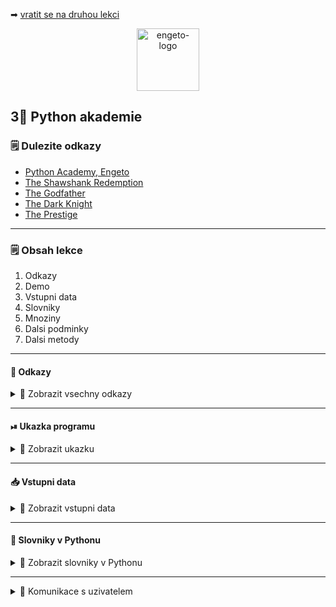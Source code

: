 ➡ [vratit se na druhou lekci](https://github.com/Bralor/python-academy/tree/lekce02)

<p align="center">
  <img alt="engeto-logo" width="100px" src="https://engeto.cz/wp-content/uploads/2019/01/engeto-square.png" />
</p>

## 3⃣ Python akademie
### 🗒 Dulezite odkazy
- [Python Academy, Engeto]()
- [The Shawshank Redemption]()
- [The Godfather]()
- [The Dark Knight]()
- [The Prestige]()
---

### 🗒 Obsah lekce
1. Odkazy
2. Demo
3. Vstupni data
4. Slovniky
5. Mnoziny
6. Dalsi podminky
7. Dalsi metody
---

#### 📔 Odkazy
<details>
  <summary>🔽 Zobrazit vsechny odkazy</summary>

  - [Vzdelavaci platforma Engeta](https://engeto.com)
  - [Vstupni data, Shawshank Redemption](https://www.imdb.com/title/tt0111161/?ref_=fn_al_tt_1)
  - [Vstupni data, Godfather](https://www.imdb.com/title/tt0068646/?ref_=fn_al_tt_1)
  - [Vstupni data, Dark Knight](https://www.imdb.com/title/tt0468569/?ref_=fn_al_tt_1)
  - [Vstupni data, Prestige](https://www.imdb.com/title/tt0482571/?ref_=fn_al_tt_1)

</details>

---

#### ⏯  Ukazka programu
<details>
  <summary>🔽 Zobrazit ukazku</summary>

  1. ✌  [Stahnete si treti lekci jako **zip**](https://github.com/Bralor/python-academy/archive/lekce03.zip)
  2. 💪 Presunte se ke stazenemu souboru
  3. 🙏 Spustte soubor **movies** v PyCharm
  4. 🐍 Spustte program pomoci klaves **ctrl+shift+F10**
  5. 🎥 Zkousejte!

</details>

---

#### 📥 Vstupni data
<details>
  <summary>🔽 Zobrazit vstupni data</summary>

  ##### The Shawshank redemption
  ```python
  film_1 = {
    "JMENO": "Shawshank Redemption",
    "HODNOCENI": "93/100",
    "ROK": 1994,
    "REZISER": "Frank Darabont",
    "STOPAZ": 144,
    "HRAJI": ("Tim Robbins", "Morgan Freeman", "Bob Gunton", "William Sadler",
      "Clancy Brown", "Gil Bellows", "Mark Rolston", "James Whitmore",
      "Jeffrey DeMunn", "Larry Brandenburg"
     )
  }
  ```

  ##### The Godfather
  ```python
  film_2 = {
    "JMENO": "The Godfather",
    "HODNOCENI": "92/100",
    "ROK": 1972,
    "REZISER": "Francis Ford Coppola",
    "STOPAZ": 175,
    "HRAJI": ("Marlon Brando", "Al Pacino", "James Caan",
      "Richard S. Castellano", "Robert Duvall", "Sterling Hayden",
      "John Marley", "Richard Conte"
    )
  }
  ```

  ##### The Dark knight
  ```python
  film_3 = {
    "JMENO": "The Dark Knight",
    "HODNOCENI": "90/100",
    "ROK": 2008,
    "REZISER": "Christopher Nolan",
    "STOPAZ": 152,
    "HRAJI": ("Christian Bale", "Heath Ledger", "Aaron Eckhart",
      "Michael Caine", "Maggie Gyllenhaal", "Gary Oldman", "Morgan Freeman",
      "Monique Gabriela", "Ron Dean", "Cillian Murphy"
    )
  }
  ```

  ##### The Prestige
  ```python
  film_4 = {
    "JMENO": "The Prestige",
    "HODNOCENI": "85/100",
    "ROK": 2006,
    "REZISER": "Christopher Nolan",
    "STOPAZ": 130,
    "HRAJI": ("Hugh Jackman", "Christian Bale", "Michael Caine",
      "Piper Perabo", "Rebecca Hall", "Scarlett Johansson", "Samantha Mahurin",
      "David Bowie"
    )
  }
  ```
</details>

---

#### 📔 Slovniky v Pythonu
<details>
  <summary>🔽 Zobrazit slovniky v Pythonu</summary>

  ##### 📂 Vytvorime pracovni adresar
  Vytvorime prazdny adresar pro jednotlive lekce a do nej dalsi:
  ```
  mkdir python-akademie
  mkdir python-akademie/lekce03
  ```

  ##### 🗄  Vytvorime novy soubor
  ```
  touch movies.py       # Linux
  copy nul "movies.py"  # Windows
  ```

  ##### ❓Co je to slovnik
  - **standartni datovy typ** Pythonu
  - tvoreny pary **klic: hodnota**
  - podle **klice** vratim (mapuji) **hodnotu** (ne naopak)
  - klic je **unikatni** (napr. retezec, cislo)
  - hodnota nemusi byt (napr. retezec, cislo, seznam, ntice, jiny slovnik)
  - nelze indexovat jako seznamy/ntice
  - nemaji poradi jako seznamy/ntice

  ##### 📓 Vytvorime prazdny slovnik
  ```python
  filmovy_slovnik = {}      # 1. zpusob
  filmovy_slovnik = dict()  # 2. zpusob
  ```

  ##### 🗝 Vlozime prvni klic
  Tak jak jsme pouzivali hranate zavorky u seznamu, je pouzijeme i u slovniku.
  Ale v tentokrat pro vytvoreni **klice a jeho **hodnoty**.
  ```python
  filmovy_slovnik["jmeno"] = None
  ```
  ##### 👑 Pridame hodnotu
  ```python
  filmovy_slovnik["jmeno"] = "Matous"
  ```

  ##### 😱 Pridame seznam jako hodnotu
  ```python
  PISMENA = ["a", "b", "c", "d"]
  filmovy_slovnik["pismena"] = PISMENA
  ```

  ##### 🤦 Slovnik ve slovniku
  Tento princip muzeme chapat jako vkladani slovniku do slovniku (plati i pro
  jine datove typy jako senzamy aj.)
  ```python
  vnoreny_slovnik_1 = {"jmeno": "Lukas"}
  vnoreny_slovnik_2 = {"jmeno": "Jan"}

  filmovy_slovnik["1_slovnik"] = vnoreny_slovnik_1
  filmovy_slovnik["2_slovnik"] = vnoreny_slovnik_2
  ```

  ##### ⏪ Odstranime klice & hodnoty
  - funkce `del`
  - metoda `pop`
  - metoda `popitem`
  ```python
  del filmovy_slovnik["1_slovnik"]
  filmovy_slovnik.pop("2_slovnik")
  ```

</details>

---

<details>
  <summary>🔽 Komunikace s uzivatelem</summary>

  #### 📡 Pozdravime uzivatele
  Nejprve pozdravime uzivatele:
  ```python
  print("VITEJTE V NASEM FILMOVEM SLOVNIKU!")
  ```
  #### 📖 Doplnime oddelovac
  Jde jen o vizualni prvek v ramci prikazoveho radku:
  ```python
  ODDELOVAC = "=" * 76

  print("VITEJTE V NASEM FILMOVEM SLOVNIKU!")
  print(ODDELOVAC)
  ```

  #### 🔄 Zarovnani textu
  Retezec muzeme zarovnat pomoci **metod**:
  - metoda `center`
  - metoda `ljust`
  - metoda `rjust`
  ```python
  ODDELOVAC = "=" * 76

  print("VITEJTE V NASEM FILMOVEM SLOVNIKU!".center(76, " "))
  print(ODDELOVAC)
  ```

  #### 🔝 Vypiseme nabidku
  Vypiseme nabidku, kterou bude mit uzivatel k dispozici (pozdeji doplnime):
  ```python
  print(ODDELOVAC)
  print("Vitejte v nasi skromne filmove databazi".center(76, " "))

  print(
  f"""{ODDELOVAC}
  VYBERTE KATEGORII:
  {ODDELOVAC}
  {'VSECHNY FILMY | DETAILY FILMU | SPOLECNI HERCI | VSICHNI REZISERI'.center(76, " ")}
  {ODDELOVAC}"""
  )
  ```

  #### ☠  Volitelne klicove argumenty
  U funkce `print` nas budou zajimat tyto:
  - `end`
  - `sep`

  Pouziti argumentu `end`:
  ```python
  ODDELOVAC = "=" * 76

  print(
    "VITEJTE V NASEM FILMOVEM SLOVNIKU!".center(76, " "),
    end=f"\n{ODDELOVAC}"
  )
  ```

  Pouziti argumentu `sep`:
  ```python
  ODDELOVAC = "=" * 76

  print(
    "VYBERTE KATEGORII:",
    f"{'VSECHNY FILMY | DETAILY FILMU | SPOLECNI HERCI | VSICHNI REZISERI'.center(76, " ")}",
    sep=f"\n{ODDELOVAC}"
  )
  ```


